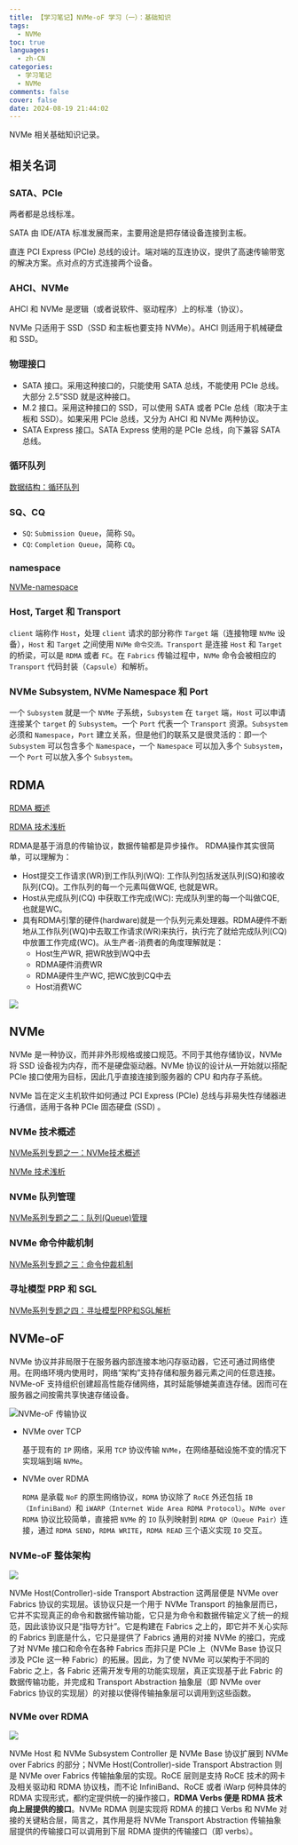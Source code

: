```yaml
---
title: 【学习笔记】NVMe-oF 学习（一）：基础知识
tags:
  - NVMe
toc: true
languages:
  - zh-CN
categories:
  - 学习笔记
  - NVMe
comments: false
cover: false
date: 2024-08-19 21:44:02
---
```


NVMe 相关基础知识记录。

<!-- more -->

## 相关名词

### SATA、PCIe

两者都是总线标准。

SATA 由 IDE/ATA 标准发展而来，主要用途是把存储设备连接到主板。

直连 PCI Express (PCIe) 总线的设计。端对端的互连协议，提供了高速传输带宽的解决方案。点对点的方式连接两个设备。

### AHCI、NVMe

AHCI 和 NVMe 是逻辑（或者说软件、驱动程序）上的标准（协议）。

NVMe 只适用于 SSD（SSD 和主板也要支持 NVMe）。AHCI 则适用于机械硬盘和 SSD。

### 物理接口

* SATA 接口。采用这种接口的，只能使用 SATA 总线，不能使用 PCIe 总线。大部分 2.5”SSD 就是这种接口。
* M.2 接口。采用这种接口的 SSD，可以使用 SATA 或者 PCIe 总线（取决于主板和 SSD）。如果采用 PCIe 总线，又分为 AHCI 和 NVMe 两种协议。
* SATA Express 接口。SATA Express 使用的是 PCIe 总线，向下兼容 SATA 总线。


### 循环队列

[数据结构：循环队列](https://www.cnblogs.com/chenliyang/p/6554141.html)

### SQ、CQ

* `SQ`: `Submission Queue`，简称 `SQ`。
* `CQ`: `Completion Queue`，简称 `CQ`。

### namespace

[NVMe-namespace](https://www.cnblogs.com/marton/p/12545974.html)

### Host, Target 和 Transport

`client` 端称作 `Host`，处理 `client` 请求的部分称作 `Target` 端（连接物理 `NVMe` 设备），`Host` 和 `Target` 之间使用 `NVMe` `命令交流。Transport` 是连接 `Host` 和 `Target` 的桥梁，可以是 `RDMA` 或者 `FC`。在 `Fabrics` 传输过程中，`NVMe` 命令会被相应的 `Transport` 代码封装（`Capsule`）和解析。

### NVMe Subsystem, NVMe Namespace 和 Port

一个 `Subsystem` 就是一个 `NVMe` 子系统，`Subsystem` 在 `target` 端，`Host` 可以申请连接某个 `target` 的 `Subsystem`。一个 `Port` 代表一个 `Transport` 资源。`Subsystem` 必须和 `Namespace`，`Port` 建立关系，但是他们的联系又是很灵活的：即一个 `Subsystem` 可以包含多个 `Namespace`，一个 `Namespace` 可以加入多个 `Subsystem`，一个 `Port` 可以放入多个 `Subsystem`。


## RDMA

[RDMA 概述](https://www.cnblogs.com/vlhn/p/7909893.html)

[RDMA 技术浅析](https://chenxiaoweii.github.io/2017/02/27/RDMA/)

RDMA是基于消息的传输协议，数据传输都是异步操作。 RDMA操作其实很简单，可以理解为：

* Host提交工作请求(WR)到工作队列(WQ): 工作队列包括发送队列(SQ)和接收队列(CQ)。工作队列的每一个元素叫做WQE, 也就是WR。
* Host从完成队列(CQ) 中获取工作完成(WC): 完成队列里的每一个叫做CQE, 也就是WC。
* 具有RDMA引擎的硬件(hardware)就是一个队列元素处理器。RDMA硬件不断地从工作队列(WQ)中去取工作请求(WR)来执行，执行完了就给完成队列(CQ)中放置工作完成(WC)。从生产者-消费者的角度理解就是：
  * Host生产WR, 把WR放到WQ中去
  * RDMA硬件消费WR
  * RDMA硬件生产WC, 把WC放到CQ中去
  * Host消费WC
  
![](https://images2017.cnblogs.com/blog/1264595/201712/1264595-20171201113240508-1124733547.jpg)


## NVMe

NVMe 是一种协议，而并非外形规格或接口规范。不同于其他存储协议，NVMe 将 SSD 设备视为内存，而不是硬盘驱动器。NVMe 协议的设计从一开始就以搭配 PCIe 接口使用为目标，因此几乎直接连接到服务器的 CPU 和内存子系统。

NVMe 旨在定义主机软件如何通过 PCI Express (PCIe) 总线与非易失性存储器进行通信，适用于各种 PCIe 固态硬盘 (SSD) 。

### NVMe 技术概述

[NVMe系列专题之一：NVMe技术概述](https://mp.weixin.qq.com/s?__biz=MzIwNTUxNDgwNg==&mid=2247484348&idx=1&sn=1fd3356c6cd9fee9492dcc7d6eb30345&chksm=972ef2e5a0597bf3190c7e5d7717e25ef3a5d83a1b6d7a20f8c4adb1beafc4372f1d79288dd7&scene=21#wechat_redirect)

[NVMe 技术浅析](https://chenxiaoweii.github.io/2017/02/17/NVMe/)


### NVMe 队列管理

[NVMe系列专题之二：队列(Queue)管理](https://mp.weixin.qq.com/s?__biz=MzIwNTUxNDgwNg==&mid=2247484355&idx=1&sn=04f0617bf774fa3c6020d90288b679e8&chksm=972ef29aa0597b8ca79b040f3222eef85835a5cd693167aa6f7ffd34a78ae15f696d7b736304&scene=21#wechat_redirect)

### NVMe 命令仲裁机制

[NVMe系列专题之三：命令仲裁机制](https://mp.weixin.qq.com/s?__biz=MzIwNTUxNDgwNg==&mid=2247484375&idx=1&sn=d7854b5dddd0407a24753b9da176e40a&chksm=972ef28ea0597b98c60ddf0e2f62ff80be42a60e5c2a0ae9429e51644bd3b74152e3dd4ec684&scene=21#wechat_redirect)


### 寻址模型 PRP 和 SGL

[NVMe系列专题之四：寻址模型PRP和SGL解析](https://mp.weixin.qq.com/s?__biz=MzIwNTUxNDgwNg==&mid=2247484376&idx=1&sn=61d9b52a7f7b9205b8df86d710a56f87&chksm=972ef281a0597b97bf85f1e6af38031021d8e2829aca808e1c7b989ad88a9aaacd9398ca434c&scene=21#wechat_redirect)


## NVMe-oF

NVMe 协议并非局限于在服务器内部连接本地闪存驱动器，它还可通过网络使用。在网络环境内使用时，网络“架构”支持存储和服务器元素之间的任意连接。NVMe-oF 支持组织创建超高性能存储网络，其时延能够媲美直连存储。因而可在服务器之间按需共享快速存储设备。

![NVMe-oF 传输协议](https://cdn.jsdelivr.net/gh/CS0522/CSBlog/source/_posts/n-nvmeof-01/nvmeof-trans-protocol.png)

* NVMe over TCP
  
  基于现有的 `IP` 网络，采用 `TCP` 协议传输 `NVMe`，在网络基础设施不变的情况下实现端到端 `NVMe`。

* NVMe over RDMA
  
  `RDMA` 是承载 `NoF` 的原生网络协议，`RDMA` 协议除了 `RoCE` 外还包括 `IB（InfiniBand）`和 `iWARP（Internet Wide Area RDMA Protocol）`。`NVMe over RDMA` 协议比较简单，直接把 `NVMe` 的 `IO` 队列映射到 `RDMA QP（Queue Pair）`连接，通过 `RDMA SEND`，`RDMA WRITE`，`RDMA READ` 三个语义实现 `IO` 交互。


### NVMe-oF 整体架构

![](https://cdn.jsdelivr.net/gh/CS0522/CSBlog/source/_posts/n-nvmeof-01/nmve-of.png)

NVMe Host(Controller)-side Transport Abstraction 这两层便是 NVMe over Fabrics 协议的实现层。该协议只是一个用于 NVMe Transport 的抽象层而已，它并不实现真正的命令和数据传输功能，它只是为命令和数据传输定义了统一的规范，因此该协议只是“指导方针”。它是构建在 Fabrics 之上的，即它并不关心实际的 Fabrics 到底是什么，它只是提供了 Fabrics 通用的对接 NVMe 的接口，完成了对 NVMe 接口和命令在各种 Fabrics 而非只是 PCIe 上（NVMe Base 协议只涉及 PCIe 这一种 Fabric）的拓展。因此，为了使 NVMe 可以架构于不同的 Fabric 之上，各 Fabric 还需开发专用的功能实现层，真正实现基于此 Fabric 的数据传输功能，并完成和 Transport Abstraction 抽象层（即 NVMe over Fabrics 协议的实现层）的对接以使得传输抽象层可以调用到这些函数。

### NVMe over RDMA

![](https://cdn.jsdelivr.net/gh/CS0522/CSBlog/source/_posts/n-nvmeof-01/nmve-over-rdma.png)

NVMe Host 和 NVMe Subsystem Controller 是 NVMe Base 协议扩展到 NVMe over Fabrics 的部分；NVMe Host(Controller)-side Transport Abstraction 则是 NVMe over Fabrics 传输抽象层的实现。RoCE 层则是支持 RoCE 技术的网卡及相关驱动和 RDMA 协议栈，而不论 InfiniBand、RoCE 或者 iWarp 何种具体的 RDMA 实现形式，都约定提供统一的操作接口，**RDMA Verbs 便是 RDMA 技术向上层提供的接口**。NVMe RDMA 则是实现将 RDMA 的接口 Verbs 和 NVMe 对接的关键粘合层，简言之，其作用是将 NVMe Transport Abstraction 传输抽象层提供的传输接口可以调用到下层 RDMA 提供的传输接口（即 verbs）。

